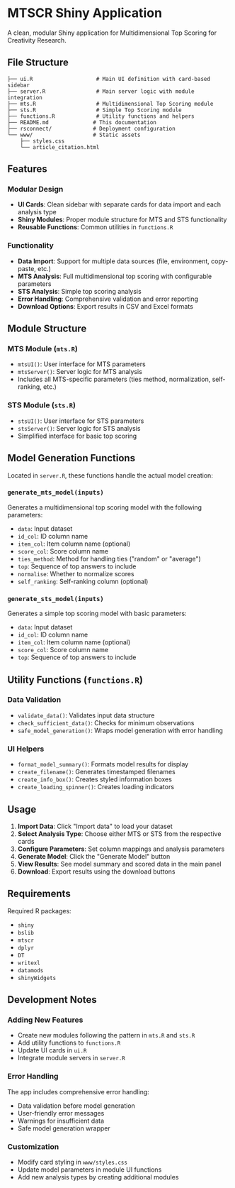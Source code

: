 # MTSCR Shiny Application

A clean, modular Shiny application for Multidimensional Top Scoring for Creativity Research.

## File Structure

```
├── ui.R                    # Main UI definition with card-based sidebar
├── server.R                # Main server logic with module integration
├── mts.R                   # Multidimensional Top Scoring module
├── sts.R                   # Simple Top Scoring module
├── functions.R             # Utility functions and helpers
├── README.md              # This documentation
├── rsconnect/             # Deployment configuration
└── www/                   # Static assets
    ├── styles.css
    └── article_citation.html
```

## Features

### Modular Design
- **UI Cards**: Clean sidebar with separate cards for data import and each analysis type
- **Shiny Modules**: Proper module structure for MTS and STS functionality
- **Reusable Functions**: Common utilities in `functions.R`

### Functionality
- **Data Import**: Support for multiple data sources (file, environment, copy-paste, etc.)
- **MTS Analysis**: Full multidimensional top scoring with configurable parameters
- **STS Analysis**: Simple top scoring analysis
- **Error Handling**: Comprehensive validation and error reporting
- **Download Options**: Export results in CSV and Excel formats

## Module Structure

### MTS Module (`mts.R`)
- `mtsUI()`: User interface for MTS parameters
- `mtsServer()`: Server logic for MTS analysis
- Includes all MTS-specific parameters (ties method, normalization, self-ranking, etc.)

### STS Module (`sts.R`)
- `stsUI()`: User interface for STS parameters  
- `stsServer()`: Server logic for STS analysis
- Simplified interface for basic top scoring

## Model Generation Functions

Located in `server.R`, these functions handle the actual model creation:

### `generate_mts_model(inputs)`
Generates a multidimensional top scoring model with the following parameters:
- `data`: Input dataset
- `id_col`: ID column name
- `item_col`: Item column name (optional)
- `score_col`: Score column name
- `ties_method`: Method for handling ties ("random" or "average")
- `top`: Sequence of top answers to include
- `normalise`: Whether to normalize scores
- `self_ranking`: Self-ranking column (optional)

### `generate_sts_model(inputs)`
Generates a simple top scoring model with basic parameters:
- `data`: Input dataset
- `id_col`: ID column name
- `item_col`: Item column name (optional)
- `score_col`: Score column name
- `top`: Sequence of top answers to include

## Utility Functions (`functions.R`)

### Data Validation
- `validate_data()`: Validates input data structure
- `check_sufficient_data()`: Checks for minimum observations
- `safe_model_generation()`: Wraps model generation with error handling

### UI Helpers
- `format_model_summary()`: Formats model results for display
- `create_filename()`: Generates timestamped filenames
- `create_info_box()`: Creates styled information boxes
- `create_loading_spinner()`: Creates loading indicators

## Usage

1. **Import Data**: Click "Import data" to load your dataset
2. **Select Analysis Type**: Choose either MTS or STS from the respective cards
3. **Configure Parameters**: Set column mappings and analysis parameters
4. **Generate Model**: Click the "Generate Model" button
5. **View Results**: See model summary and scored data in the main panel
6. **Download**: Export results using the download buttons

## Requirements

Required R packages:
- `shiny`
- `bslib`
- `mtscr`
- `dplyr`
- `DT`
- `writexl`
- `datamods`
- `shinyWidgets`

## Development Notes

### Adding New Features
- Create new modules following the pattern in `mts.R` and `sts.R`
- Add utility functions to `functions.R`
- Update UI cards in `ui.R`
- Integrate module servers in `server.R`

### Error Handling
The app includes comprehensive error handling:
- Data validation before model generation
- User-friendly error messages
- Warnings for insufficient data
- Safe model generation wrapper

### Customization
- Modify card styling in `www/styles.css`
- Update model parameters in module UI functions
- Add new analysis types by creating additional modules
